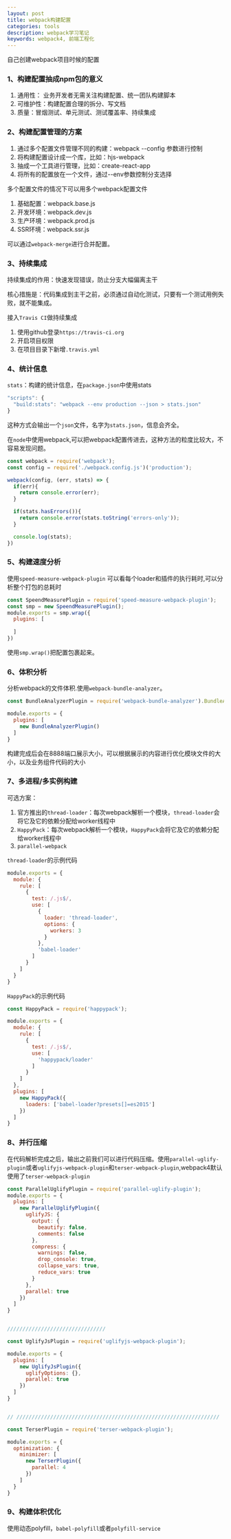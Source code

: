 ```yaml
---
layout: post
title: webpack构建配置
categories: tools
description: webpack学习笔记
keywords: webpack4, 前端工程化 
---
```


自己创建webpack项目时候的配置

### 1、构建配置抽成npm包的意义

1. 通用性： 业务开发者无需关注构建配置、统一团队构建脚本
2. 可维护性：构建配置合理的拆分、写文档
3. 质量：冒烟测试、单元测试、测试覆盖率、持续集成

### 2、构建配置管理的方案

1. 通过多个配置文件管理不同的构建：webpack --config 参数进行控制
2. 将构建配置设计成一个库，比如：hjs-webpack
3. 抽成一个工具进行管理，比如：create-react-app
4. 将所有的配置放在一个文件，通过--env参数控制分支选择

多个配置文件的情况下可以用多个webpack配置文件

1. 基础配置：webpack.base.js
2. 开发环境：webpack.dev.js
3. 生产环境：webpack.prod.js
4. SSR环境：webpack.ssr.js

可以通过`webpack-merge`进行合并配置。

### 3、持续集成

持续集成的作用：快速发现错误，防止分支大幅偏离主干

核心措施是：代码集成到主干之前，必须通过自动化测试，只要有一个测试用例失败，就不能集成。

接入`Travis CI`做持续集成

1. 使用github登录`https://travis-ci.org`
2. 开启项目权限
3. 在项目目录下新增`.travis.yml`

### 4、统计信息

`stats`：构建的统计信息，在`package.json`中使用stats

```js
"scripts": {
  "build:stats": "webpack --env production --json > stats.json"
}
```

这种方式会输出一个`json`文件，名字为`stats.json`，信息会齐全。

在`node`中使用webpack,可以把webpack配置传进去，这种方法的粒度比较大，不容易发现问题。

```js
const webpack = require('webpack');
const config = require('./webpack.config.js')('production');

webpack(config, (err, stats) => {
  if(err){
    return console.error(err);
  }

  if(stats.hasErrors()){
    return console.error(stats.toString('errors-only'));
  }

  console.log(stats);
})

```

### 5、构建速度分析

使用`speed-measure-webpack-plugin` 可以看每个loader和插件的执行耗时,可以分析整个打包的总耗时

```js
const SpeendMeasurePlugin = require('speed-measure-webpack-plugin');
const smp = new SpeendMeasurePlugin();
module.exports = smp.wrap({
  plugins: [
    
  ]
})
```

使用`smp.wrap()`把配置包裹起来。

### 6、体积分析

分析webpack的文件体积.使用`webpack-bundle-analyzer`。

```js
const BundleAnalyzerPlugin = require('webpack-bundle-analyzer').BundleAnalyzerPlugin;

module.exports = {
  plugins: [
    new BundleAnalyzerPlugin()
  ]
}
```

构建完成后会在8888端口展示大小，可以根据展示的内容进行优化模块文件的大小，以及业务组件代码的大小

### 7、多进程/多实例构建

可选方案：

1. 官方推出的`thread-loader`：每次webpack解析一个模块，`thread-loader`会将它及它的依赖分配给worker线程中
2. `HappyPack`：每次webpack解析一个模块，`HappyPack`会将它及它的依赖分配给worker线程中
3. `parallel-webpack`

`thread-loader`的示例代码

```js
module.exports = {
  module: {
    rule: [
      {
        test: /.js$/,
        use: [
          {
            loader: 'thread-loader',
            options: {
              workers: 3
            }
          },
          'babel-loader'
        ]
      }
    ]
  }
}
```

`HappyPack`的示例代码

```js
const HappyPack = require('happypack');

module.exports = {
  module: {
    rule: [
      {
        test: /.js$/,
        use: [
          'happypack/loader'
        ]
      }
    ]
  },
  plugins: [
    new HappyPack({
      loaders: ['babel-loader?presets[]=es2015']
    })
  ]
}
```

### 8、并行压缩

在代码解析完成之后，输出之前我们可以进行代码压缩。使用`parallel-uglify-plugin`或者`uglifyjs-webpack-plugin`和`terser-webpack-plugin`,webpack4默认使用了`terser-webpack-plugin`

```js
const ParallelUglifyPlugin = require('parallel-uglify-plugin');
module.exports = {
  plugins: [
    new ParallelUglifyPlugin({
      uglifyJS: {
        output: {
          beautify: false,
          comments: false
        },
        compress: {
          warnings: false,
          drop_console: true,
          collapse_vars: true,
          reduce_vars: true
        }
      },
      parallel: true
    })
  ]
}


////////////////////////////////

const UglifyJsPlugin = require('uglifyjs-webpack-plugin');

module.exports = {
  plugins: [
    new UglifyJsPlugin({
      uglifyOptions: {},
      parallel: true
    })
  ]
}


// //////////////////////////////////////////////////////////////////

const TerserPlugin = require('terser-webpack-plugin');

module.exports = {
  optimization: {
    minimizer: [
      new TerserPlugin({
        parallel: 4
      })
    ]
  }
}

```

### 9、构建体积优化

使用动态polyfill，`babel-polyfill`或者`polyfill-service`
